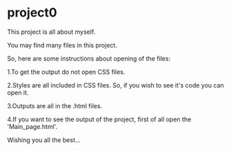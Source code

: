 # project0

This project is all about myself.

You may find many files in this project.

So, here are some instructions about opening of the files:

  1.To get the output do not open CSS files.
  
  2.Styles are all included in CSS files. So, if you wish to see it's code you can open it.
  
  3.Outputs are all in the .html files.
  
  4.If you want to see the output of the project, first of all open the 'Main_page.html'.
  
Wishing you all the best...
